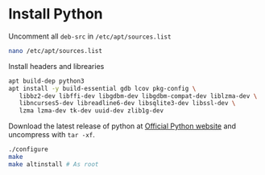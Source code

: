# Install Python

Uncomment all `deb-src` in `/etc/apt/sources.list`

```bash
nano /etc/apt/sources.list
```

Install headers and librearies

```bash
apt build-dep python3
apt install -y build-essential gdb lcov pkg-config \
   libbz2-dev libffi-dev libgdbm-dev libgdbm-compat-dev liblzma-dev \
   libncurses5-dev libreadline6-dev libsqlite3-dev libssl-dev \
   lzma lzma-dev tk-dev uuid-dev zlib1g-dev
```

Download the latest release of python at
[Official Python website](https://www.python.org/downloads/)
and uncompress with `tar -xf`.

```bash
./configure
make
make altinstall # As root
```